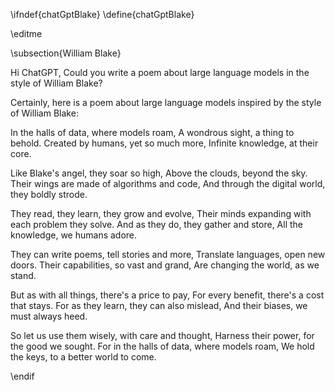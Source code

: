 \ifndef{chatGptBlake}
\define{chatGptBlake}

\editme

\subsection{William Blake}

Hi ChatGPT, Could you write a poem about large language models in the style of William Blake?

Certainly, here is a poem about large language models inspired by the style of William Blake:

In the halls of data, where models roam,
A wondrous sight, a thing to behold.
Created by humans, yet so much more,
Infinite knowledge, at their core.

Like Blake's angel, they soar so high,
Above the clouds, beyond the sky.
Their wings are made of algorithms and code,
And through the digital world, they boldly strode.

They read, they learn, they grow and evolve,
Their minds expanding with each problem they solve.
And as they do, they gather and store,
All the knowledge, we humans adore.

They can write poems, tell stories and more,
Translate languages, open new doors.
Their capabilities, so vast and grand,
Are changing the world, as we stand.

But as with all things, there's a price to pay,
For every benefit, there's a cost that stays.
For as they learn, they can also mislead,
And their biases, we must always heed.

So let us use them wisely, with care and thought,
Harness their power, for the good we sought.
For in the halls of data, where models roam,
We hold the keys, to a better world to come.





\endif
